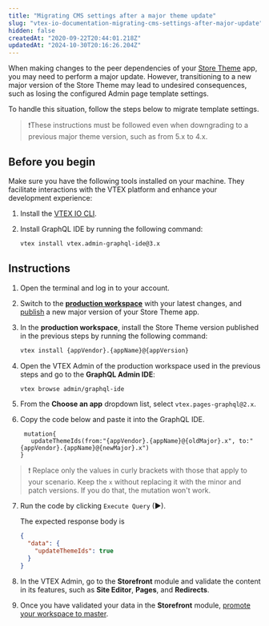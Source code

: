 ```yaml
---
title: "Migrating CMS settings after a major theme update"
slug: "vtex-io-documentation-migrating-cms-settings-after-major-update"
hidden: false
createdAt: "2020-09-22T20:44:01.218Z"
updatedAt: "2024-10-30T20:16:26.204Z"
---
```


When making changes to the peer dependencies of your [Store Theme](https://developers.vtex.com/docs/guides/vtex-io-documentation-store-theme) app, you may need to perform a major update. However, transitioning to a new major version of the Store Theme may lead to undesired consequences, such as losing the configured Admin page template settings.

To handle this situation, follow the steps below to migrate template settings.

>❗These instructions must be followed even when downgrading to a previous major theme version, such as from 5.x to 4.x.

## Before you begin

Make sure you have the following tools installed on your machine. They facilitate interactions with the VTEX platform and enhance your development experience:

1. Install the [VTEX IO CLI](https://developers.vtex.com/docs/guides/vtex-io-documentation-vtex-io-cli-install).
2. Install GraphQL IDE by running the following command:

   ```bash
   vtex install vtex.admin-graphql-ide@3.x
   ```

## Instructions

1. Open the terminal and log in to your account.
2. Switch to the [**production workspace**](https://developers.vtex.com/docs/guides/vtex-io-documentation-creating-a-production-workspace) with your latest changes, and [publish](https://developers.vtex.com/docs/guides/vtex-io-documentation-making-your-new-app-version-publicly-available#step-2---publishing-the-new-app-version) a new major version of your Store Theme app.
3. In the **production workspace**, install the Store Theme version published in the previous steps by running the following command:

   ```sh
   vtex install {appVendor}.{appName}@{appVersion}
   ```

4. Open the VTEX Admin of the production workspace used in the previous steps and go to the **GraphQL Admin IDE**:

   ```sh
   vtex browse admin/graphql-ide
   ```

5. From the **Choose an app** dropdown list, select `vtex.pages-graphql@2.x`.
6. Copy the code below and paste it into the GraphQL IDE.

   ```gql
    mutation{
      updateThemeIds(from:"{appVendor}.{appName}@{oldMajor}.x", to:"{appVendor}.{appName}@{newMajor}.x")
   }
   ```

  >❗ Replace only the values in curly brackets with those that apply to your scenario. Keep the `x` without replacing it with the minor and patch versions. If you do that, the mutation won't work.

7. Run the code by clicking `Execute Query` (▶).

   The expected response body is

   ```json
   {
     "data": {
       "updateThemeIds": true
     }
   }
   ```

8. In the VTEX Admin, go to the **Storefront** module and validate the content in its features, such as **Site Editor**, **Pages**, and **Redirects**.

9. Once you have validated your data in the **Storefront** module, [promote your workspace to master](https://developers.vtex.com/docs/guides/vtex-io-documentation-promoting-a-workspace-to-master/).
